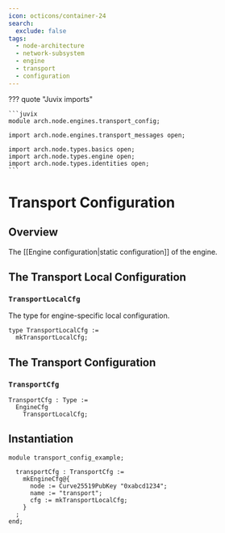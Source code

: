 ```yaml
---
icon: octicons/container-24
search:
  exclude: false
tags:
  - node-architecture
  - network-subsystem
  - engine
  - transport
  - configuration
---
```


??? quote "Juvix imports"

    ```juvix
    module arch.node.engines.transport_config;

    import arch.node.engines.transport_messages open;

    import arch.node.types.basics open;
    import arch.node.types.engine open;
    import arch.node.types.identities open;
    ```

# Transport Configuration

## Overview

The [[Engine configuration|static configuration]] of the engine.

## The Transport Local Configuration

### `TransportLocalCfg`

The type for engine-specific local configuration.

<!-- --8<-- [start:TransportLocalCfg] -->
```juvix
type TransportLocalCfg :=
  mkTransportLocalCfg;
```
<!-- --8<-- [end:TransportLocalCfg] -->

## The Transport Configuration

### `TransportCfg`

<!-- --8<-- [start:TransportCfg] -->
```juvix
TransportCfg : Type :=
  EngineCfg
    TransportLocalCfg;
```
<!-- --8<-- [end:TransportCfg] -->

## Instantiation

<!-- --8<-- [start:transportCfg] -->
```juvix extract-module-statements
module transport_config_example;

  transportCfg : TransportCfg :=
    mkEngineCfg@{
      node := Curve25519PubKey "0xabcd1234";
      name := "transport";
      cfg := mkTransportLocalCfg;
    }
  ;
end;
```
<!-- --8<-- [end:transportCfg] -->
